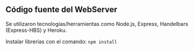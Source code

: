 ## Código fuente del WebServer

Se utilizaron tecnologías/herramientas como Node.js, Express, Handelbars (Express-HBS) y Heroku.

Instalar librerías con el comando:
```npm install```